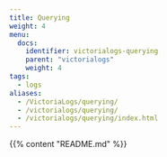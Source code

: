 ```yaml
---
title: Querying
weight: 4
menu:
  docs:
    identifier: victorialogs-querying
    parent: "victorialogs"
    weight: 4
tags:
  - logs
aliases:
  - /VictoriaLogs/querying/
  - /victorialogs/querying/
  - /victorialogs/querying/index.html
---
```

{{% content "README.md" %}}
